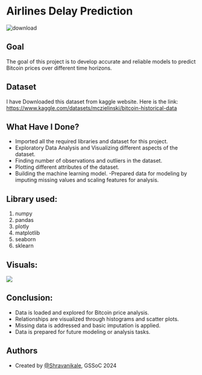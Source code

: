 
# Airlines Delay Prediction
![download](https://encrypted-tbn0.gstatic.com/images?q=tbn:ANd9GcS2_tVmolzIX_fgPQQetqyTdjriVs7erXGNQ5MeUWAmCLUNBbtW12Al_rn9hUeLEXI0ehk&usqp=CAU)


## Goal

The goal of this project is to develop accurate and reliable models to predict Bitcoin prices over different time horizons.
## Dataset
I have Downloaded this dataset from kaggle website. Here is the link: https://www.kaggle.com/datasets/mczielinski/bitcoin-historical-data
## What Have I Done?

- Imported all the required libraries and dataset for this project.
- Exploratory Data Analysis and Visualizing different aspects of the dataset.
- Finding number of observations and outliers in the dataset.
- Plotting different attributes of the dataset.
- Building the machine learning model.
-Prepared data for modeling by imputing missing values and scaling features for analysis.


## Library used:
1. numpy
2. pandas
3. plotly 
4. matplotlib
5. seaborn
6. sklearn
## Visuals:

<img src = "https://github.com/PiyushBL45t/ML-Crate/blob/main/Anime%20Data%20Analysis%20and%20Prediction/Images/Box%20plot%20pr%20year.png"/>


## Conclusion:

- Data is loaded and explored for Bitcoin price analysis.
- Relationships are visualized through histograms and scatter plots.
- Missing data is addressed and basic imputation is applied.
- Data is prepared for future modeling or analysis tasks.
## Authors

- Created by [@Shravanikale](https://github.com/Shravanikale), GSSoC 2024

